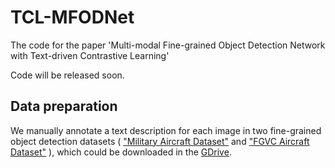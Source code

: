 # TCL-MFODNet

The code for the paper 'Multi-modal Fine-grained Object Detection Network with Text-driven Contrastive Learning'

Code will be released soon.


## Data preparation

We manually annotate a text description for each image in two fine-grained object detection datasets ( ["Military Aircraft Dataset"](https://www.robots.ox.ac.uk/~vgg/data/fgvc-aircraft/) and ["FGVC Aircraft Dataset"](https://www.robots.ox.ac.uk/~vgg/data/fgvc-aircraft/) ), which could be downloaded in the [GDrive](https://drive.google.com/drive/folders/16ytvHtQ3jUeJaK78Uv1bYGXs8NPXWCPZ?usp=share_link).